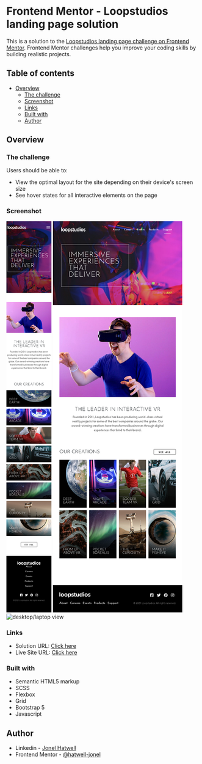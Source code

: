 # Frontend Mentor - Loopstudios landing page solution

This is a solution to the [Loopstudios landing page challenge on Frontend Mentor](https://www.frontendmentor.io/challenges/loopstudios-landing-page-N88J5Onjw). Frontend Mentor challenges help you improve your coding skills by building realistic projects. 

## Table of contents

- [Overview](#overview)
  - [The challenge](#the-challenge)
  - [Screenshot](#screenshot)
  - [Links](#links)
  - [Built with](#built-with)
  - [Author](#author)


## Overview

### The challenge

Users should be able to:

- View the optimal layout for the site depending on their device's screen size
- See hover states for all interactive elements on the page

### Screenshot

![mobile view](./screenshots/mobile-view.png)
![table view](./screenshots/tablet-view.png)
![desktop/laptop view](./screenshots/desktop-view.png)


### Links

- Solution URL: [Click here](https://www.frontendmentor.io/solutions/mobile-first-html-sass-js-1FX-pSIi5)
- Live Site URL: [Click here](https://hatwell-jonel.github.io/frontendmentor-loopstudio/)

### Built with

- Semantic HTML5 markup
- SCSS
- Flexbox
- Grid
- Bootstrap 5
- Javascript



## Author

- Linkedin - [Jonel Hatwell](https://www.linkedin.com/in/jonel-hatwell/)
- Frontend Mentor - [@hatwell-jonel](https://www.frontendmentor.io/profile/hatwell-jonel)


